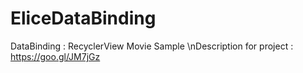 # EliceDataBinding
DataBinding : RecyclerView Movie Sample
\nDescription for project : https://goo.gl/JM7jGz
